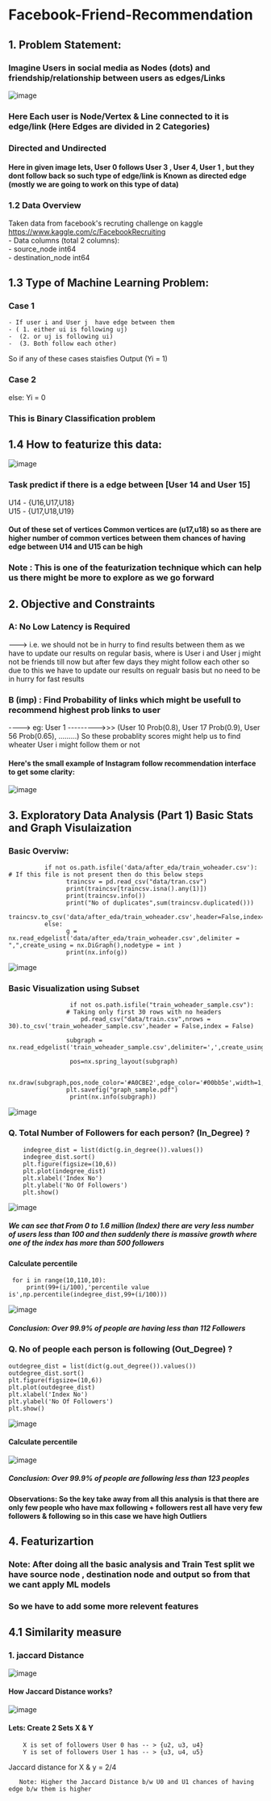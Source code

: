 # Facebook-Friend-Recommendation

## 1. Problem Statement:
### Imagine Users in social media as Nodes (dots)  and friendship/relationship between users as edges/Links

![image](https://user-images.githubusercontent.com/61958476/117765284-56979c80-b24b-11eb-9367-d317774c1e22.png)

### Here Each user is Node/Vertex & Line connected to it is edge/link   (Here Edges are divided in 2 Categories)
### Directed and Undirected 
#### Here in given image lets, User 0 follows User 3 , User 4, User 1 , but they dont follow back so such type of edge/link is Known as directed edge (mostly we are going to work on this type of data)

### 1.2 Data Overview
Taken data from facebook's recruting challenge on kaggle https://www.kaggle.com/c/FacebookRecruiting   
    - Data columns (total 2 columns):  
    - source_node         int64  
    - destination_node    int64  
 
## 1.3 Type of Machine Learning Problem:

### Case 1
    - If user i and User j  have edge between them 
    - ( 1. either ui is following uj)
    -  (2. or uj is following ui)
    -  (3. Both follow each other)
So if any of these cases staisfies  Output (Yi = 1)
### Case 2
else:
    Yi = 0
### This is Binary Classification problem

## 1.4 How to featurize this data:
![image](https://user-images.githubusercontent.com/61958476/117766973-fa824780-b24d-11eb-88dd-5ac30fd38739.png)

### Task predict if there is a edge between [User 14 and User 15]
U14 - {U16,U17,U18}  
U15 - {U17,U18,U19}  

#### Out of these set of vertices Common vertices are (u17,u18) so as there are higher number of common vertices between them chances of having edge between U14 and U15 can be high 
### Note : This is one of the featurization technique which can help us there might be more to explore as we go forward

## 2. Objective and Constraints
### A: No Low Latency is Required 
---> i.e. we should not be in hurry to find results between them as we have to update our results on regular basis, where is User i and User j might not be friends till now but after few days they might follow each other so due to this we have to update our results on regualr basis but no need to be in hurry for fast results

### B (imp) : Find Probability of links which might be usefull to recommend highest prob links to user
----> eg: User 1 --------->>> (User 10  Prob(0.8), User 17  Prob(0.9), User 56  Prob(0.65), .........)
So these probablity scores might help us to find wheater User i might follow them or not
#### Here's the small example of Instagram follow recommendation interface to get some clarity:

![image](https://user-images.githubusercontent.com/61958476/117768437-0242eb80-b250-11eb-9709-f02f448100d8.png)

## 3. Exploratory Data Analysis (Part 1) Basic Stats and Graph Visulaization
### Basic Overviw:
              if not os.path.isfile('data/after_eda/train_woheader.csv'):   # If this file is not present then do this below steps
                    traincsv = pd.read_csv("data/tran.csv")
                    print(traincsv[traincsv.isna().any(1)])
                    print(traincsv.info())
                    print("No of duplicates",sum(traincsv.duplicated()))
                    traincsv.to_csv('data/after_eda/train_woheader.csv',header=False,index=False)
              else:
                    g = nx.read_edgelist('data/after_eda/train_woheader.csv',delimiter = ",",create_using = nx.DiGraph(),nodetype = int )
                    print(nx.info(g))
                    
 ![image](https://user-images.githubusercontent.com/61958476/117770467-94e48a00-b252-11eb-90d4-6782fb3bc124.png)
 
### Basic Visualization using Subset 
                     if not os.path.isfile("train_woheader_sample.csv"):
                    # Taking only first 30 rows with no headers
                        pd.read_csv("data/train.csv",nrows = 30).to_csv('train_woheader_sample.csv',header = False,index = False)
    
                    subgraph = nx.read_edgelist('train_woheader_sample.csv',delimiter=',',create_using=nx.DiGraph(),nodetype=int)

                     pos=nx.spring_layout(subgraph)

                    nx.draw(subgraph,pos,node_color='#A0CBE2',edge_color='#00bb5e',width=1,edge_cmap=plt.cm.Blues,with_labels=True)
                    plt.savefig("graph_sample.pdf")
                     print(nx.info(subgraph))

![image](https://user-images.githubusercontent.com/61958476/117770753-f147a980-b252-11eb-857a-36fef4c516c6.png)

### Q. Total Number of Followers for each person? (In_Degree) ?
        indegree_dist = list(dict(g.in_degree()).values())
        indegree_dist.sort()
        plt.figure(figsize=(10,6))
        plt.plot(indegree_dist)
        plt.xlabel('Index No')
        plt.ylabel('No Of Followers')
        plt.show()
![image](https://user-images.githubusercontent.com/61958476/117931077-5d421480-b31c-11eb-99bf-f7114867c218.png)


##### We can see that From 0 to 1.6 million (Index) there are very less number of users less than 100 and then suddenly there is massive growth where one of the index has more than 500 followers

#### Calculate percentile 
     for i in range(10,110,10):
         print(99+(i/100),'percentile value is',np.percentile(indegree_dist,99+(i/100)))
         

![image](https://user-images.githubusercontent.com/61958476/117930444-9e85f480-b31b-11eb-9d86-248ce52570dd.png)

##### Conclusion: Over 99.9% of people are having less than 112 Followers


### Q. No of people each person is following (Out_Degree) ?
    outdegree_dist = list(dict(g.out_degree()).values())
    outdegree_dist.sort()
    plt.figure(figsize=(10,6))
    plt.plot(outdegree_dist)
    plt.xlabel('Index No')
    plt.ylabel('No Of Followers')
    plt.show()
    
![image](https://user-images.githubusercontent.com/61958476/117930914-2f5cd000-b31c-11eb-94dd-b64f3bc4076d.png)
#### Calculate percentile 
![image](https://user-images.githubusercontent.com/61958476/117930658-e573ea00-b31b-11eb-9a51-d7db7f34dcde.png)

##### Conclusion: Over 99.9% of people are following less than 123 peoples

#### Observations: So the key take away from all this analysis is that there are only few people who have max following + followers rest all have very few followers & following so in this case we have high Outliers

## 4. Featurizartion 
### Note: After doing all the basic analysis and Train Test split we have source node , destination node and output so from that we cant apply ML models 
### So we have to add some more relevent features

## 4.1 Similarity measure 
### 1. jaccard Distance 
![image](https://user-images.githubusercontent.com/61958476/118234178-9f03c400-b4b0-11eb-9aff-764ed5e5375d.png)

#### How Jaccard Distance works?
![image](https://user-images.githubusercontent.com/61958476/118234013-5cda8280-b4b0-11eb-817f-df8140e462ce.png)

#### Lets: Create 2 Sets X & Y
        X is set of followers User 0 has -- > {u2, u3, u4}
        Y is set of followers User 1 has -- > {u3, u4, u5}
    
Jaccard distance for X & y = 2/4 

       Note: Higher the Jaccard Distance b/w U0 and U1 chances of having edge b/w them is higher









